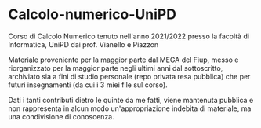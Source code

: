 # Calcolo-numerico-UniPD
Corso di Calcolo Numerico tenuto nell'anno 2021/2022 presso la facoltà di Informatica, UniPD dai prof. Vianello e Piazzon

Materiale proveniente per la maggior parte dal MEGA del Fiup, messo e riorganizzato per la maggior parte negli ultimi
anni dal sottoscritto, archiviato sia a fini di studio personale (repo privata resa pubblica)
che per futuri insegnamenti (da cui i 3 miei file sul corso).

Dati i tanti contributi dietro le quinte da me fatti, viene mantenuta pubblica e non rappresenta in alcun modo
un'appropriazione indebita di materiale, ma una condivisione di conoscenza.
